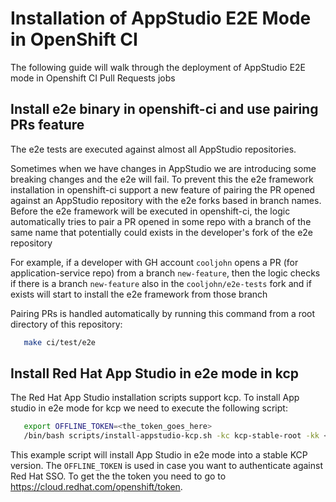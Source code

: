 # Installation of AppStudio E2E Mode in OpenShift CI

The following guide will walk through the deployment of AppStudio E2E mode in Openshift CI Pull Requests jobs

## Install e2e binary in openshift-ci and use pairing PRs feature

The e2e tests are executed against almost all AppStudio repositories.

Sometimes when we have changes in AppStudio we are introducing some breaking changes and the e2e will fail. To prevent this the e2e framework installation in openshift-ci support a new feature of pairing the PR opened against an AppStudio repository with the e2e forks based in branch names. Before the e2e framework will be executed in openshift-ci, the logic automatically tries to pair a PR opened in some repo with a branch of the same name that
potentially could exists in the developer's fork of the e2e repository

For example, if a developer with GH account `cooljohn` opens a PR (for application-service repo) from a branch `new-feature`, then the logic checks if there is a branch `new-feature` also in the `cooljohn/e2e-tests` fork and if exists will start to install the e2e framework from those branch

Pairing PRs is handled automatically by running this command from a root directory of this repository:

```bash
   make ci/test/e2e
```

## Install Red Hat App Studio in e2e mode in kcp

The Red Hat App Studio installation scripts support kcp. To install App studio in e2e mode for kcp we need to execute the following script:

```bash
   export OFFLINE_TOKEN=<the_token_goes_here>
   /bin/bash scripts/install-appstudio-kcp.sh -kc kcp-stable-root -kk <path-to-kcp-kubeconfig> -ck <path-to-physical-cluster-kubeconfig> -s
```

This example script will install App Studio in e2e mode into a stable KCP version. The `OFFLINE_TOKEN` is used in case you want to authenticate against Red Hat SSO. To get the the token you need to go to https://cloud.redhat.com/openshift/token.   
